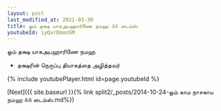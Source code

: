 ```yaml
---
layout: post
last_modified_at: 2021-03-30
title: ஓம் தக்ஷ யாகஅபஹாரிணே நமஹ ௧௧ டைம்ஸ்
youtubeId: iyQvrDmonSM
---
```

 
 
 ஓம் தக்ஷ யாகஅபஹாரிணே நமஹ  
 
 -  தக்ஷரின் நெருப்பு தியாகத்தை அழித்தவர் 
 
  
 
  
 
 
 
 
 
 


{% include youtubePlayer.html id=page.youtubeId %}
 
[Next]({{ site.baseurl }}{% link  split2/_posts/2014-10-24-ஓம் காம நாசகாய நமஹ ௧௧ டைம்ஸ்.md%})
 
